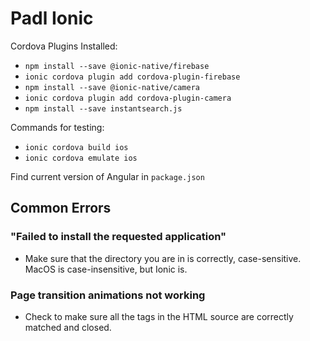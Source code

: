 # Padl Ionic

Cordova Plugins Installed:
* `npm install --save @ionic-native/firebase`
* `ionic cordova plugin add cordova-plugin-firebase`
* `npm install --save @ionic-native/camera`
* `ionic cordova plugin add cordova-plugin-camera`
* `npm install --save instantsearch.js`

Commands for testing:
* `ionic cordova build ios`
* `ionic cordova emulate ios`


Find current version of Angular in `package.json`

## Common Errors

### "Failed to install the requested application"
* Make sure that the directory you are in is correctly, case-sensitive. MacOS is case-insensitive, but Ionic is.

### Page transition animations not working
* Check to make sure all the tags in the HTML source are correctly matched and closed.